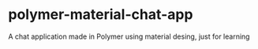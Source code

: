 # polymer-material-chat-app
A chat application made in Polymer using material desing, just for learning
